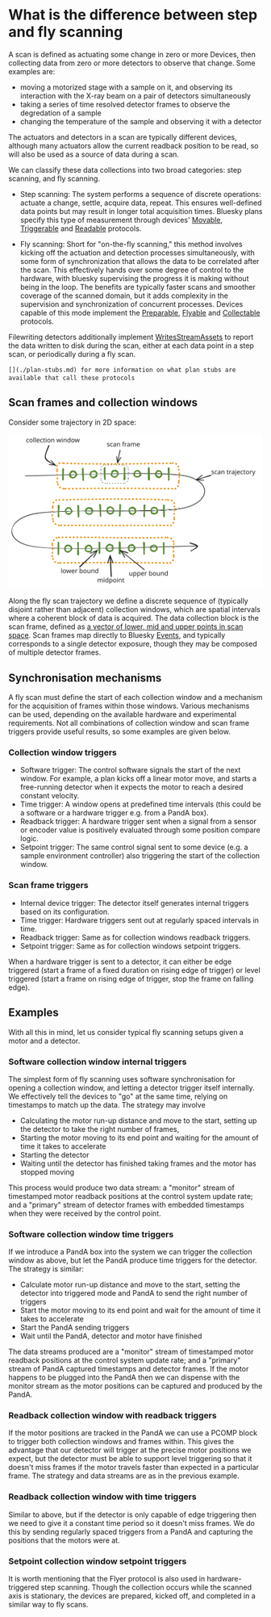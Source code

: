 # What is the difference between step and fly scanning

A scan is defined as actuating some change in zero or more Devices, then collecting data from zero or more detectors to observe that change. Some examples are:
- moving a motorized stage with a sample on it, and observing its interaction with the X-ray beam on a pair of detectors simultaneously
- taking a series of time resolved detector frames to observe the degredation of a sample
- changing the temperature of the sample and observing it with a detector

The actuators and detectors in a scan are typically different devices, although many actuators allow the current readback position to be read, so will also be used as a source of data during a scan.

We can classify these data collections into two broad categories: step scanning, and fly scanning.

* Step scanning: The system performs a sequence of discrete operations: actuate a change, settle, acquire data, repeat. This ensures well-defined data points but may result in longer total acquisition times. Bluesky plans specify this type of measurement through devices' [Movable](#bluesky.protocols.Movable), [Triggerable](#bluesky.protocols.Triggerable) and [Readable](#bluesky.protocols.Readable) protocols.

* Fly scanning: Short for "on-the-fly scanning," this method involves kicking off the actuation and detection processes simultaneously, with some form of synchronization that allows the data to be correlated after the scan. This effectively hands over some degree of control to the hardware, with bluesky supervising the progress it is making without being in the loop. The benefits are typically faster scans and smoother coverage of the scanned domain, but it adds complexity in the supervision and synchronization of concurrent processes. Devices capable of this mode implement the [Preparable](#bluesky.protocols.Preparable), [Flyable](#bluesky.protocols.Flyable) and [Collectable](#bluesky.protocols.Collectable) protocols.

Filewriting detectors additionally implement [WritesStreamAssets](#bluesky.protocols.WritesStreamAssets) to report the data written to disk during the scan, either at each data point in a step scan, or periodically during a fly scan.

```{seealso}
[](./plan-stubs.md) for more information on what plan stubs are available that call these protocols
```
## Scan frames and collection windows

Consider some trajectory in 2D space:

![A fly scan trajectory with collection windows containing frames](../images/fly_scan_collection_windows_and_frames.svg)

Along the fly scan trajectory we define a discrete sequence of (typically disjoint rather than adjacent) collection windows,
which are spatial intervals where a coherent block of data is acquired.
The data collection block is the scan frame, defined as [a vector of lower, mid and upper points in scan space](inv:scanspec#frame_).
Scan frames map directly to Bluesky [Events](inv:event-model#event), and typically corresponds to a single detector exposure, though they may be composed of multiple detector frames.

## Synchronisation mechanisms

A fly scan must define the start of each collection window and a mechanism for the acquisition of frames within those windows.
Various mechanisms can be used, depending on the available hardware and experimental requirements. Not all combinations of collection window and scan frame triggers provide useful results, so some examples are given below.

### Collection window triggers

* Software trigger: The control software signals the start of the next window. For example, a plan kicks off a linear motor move, and starts a free-running detector when it expects the motor to reach a desired constant velocity.
* Time trigger: A window opens at predefined time intervals (this could be a software or a hardware trigger e.g. from a PandA box).
* Readback trigger: A hardware trigger sent when a signal from a sensor or encoder value is positively evaluated through some position compare logic.
* Setpoint trigger: The same control signal sent to some device (e.g. a sample environment controller) also triggering the start of the collection window.

### Scan frame triggers

* Internal device trigger: The detector itself generates internal triggers based on its configuration.
* Time trigger: Hardware triggers sent out at regularly spaced intervals in time.
* Readback trigger: Same as for collection windows readback triggers.
* Setpoint trigger: Same as for collection windows setpoint triggers.

When a hardware trigger is sent to a detector, it can either be edge triggered (start a frame of a fixed duration on rising edge of trigger) or level triggered (start a frame on rising edge of trigger, stop the frame on falling edge).

## Examples

With all this in mind, let us consider typical fly scanning setups given a motor and a detector.

### Software collection window internal triggers

The simplest form of fly scanning uses software synchronisation for opening a collection window, and letting a detector trigger itself internally.
We effectively tell the devices to "go" at the same time, relying on timestamps to match up the data. The strategy may involve

* Calculating the motor run-up distance and move to the start, setting up the detector to take the right number of frames,
* Starting the motor moving to its end point and waiting for the amount of time it takes to accelerate
* Starting the detector
* Waiting until the detector has finished taking frames and the motor has stopped moving

This process would produce two data stream: a "monitor" stream of timestamped motor readback positions at the control system update rate;
and a "primary" stream of detector frames with embedded timestamps when they were received by the control point.

### Software collection window time triggers

If we introduce a PandA box into the system we can trigger the collection window as above, but let the PandA produce time triggers for the detector.
The strategy is similar:

* Calculate motor run-up distance and move to the start, setting the detector into triggered mode and PandA to send the right number of triggers
* Start the motor moving to its end point and wait for the amount of time it takes to accelerate
* Start the PandA sending triggers
* Wait until the PandA, detector and motor have finished

The data streams produced are a "monitor" stream of timestamped motor readback positions at the control system update rate;
and a "primary" stream of PandA captured timestamps and detector frames. If the motor happens to be plugged into the PandA
then we can dispense with the monitor stream as the motor positions can be captured and produced by the PandA.

### Readback collection window with readback triggers

If the motor positions are tracked in the PandA we can use a PCOMP block to trigger both collection windows and frames within.
This gives the advantage that our detector will trigger at the precise motor positions we expect, but the detector must be able to support level triggering so that it doesn't miss frames if the motor travels faster than expected in a particular frame.
The strategy and data streams are as in the previous example.

### Readback collection window with time triggers

Similar to above, but if the detector is only capable of edge triggering then we need to give it a constant time period so it doesn't miss frames. We do this by sending regularly spaced triggers from a PandA and capturing the positions that the motors were at.

### Setpoint collection window setpoint triggers

It is worth mentioning that the Flyer protocol is also used in hardware-triggered step scanning. Though the collection occurs while the scanned axis is stationary,
the devices are prepared, kicked off, and completed in a similar way to fly scans.
